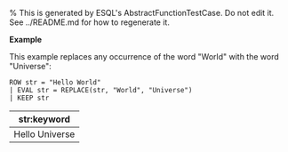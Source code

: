 % This is generated by ESQL's AbstractFunctionTestCase. Do not edit it. See ../README.md for how to regenerate it.

**Example**

This example replaces any occurrence of the word "World" with the word "Universe":

```esql
ROW str = "Hello World"
| EVAL str = REPLACE(str, "World", "Universe")
| KEEP str
```

| str:keyword |
| --- |
| Hello Universe |


